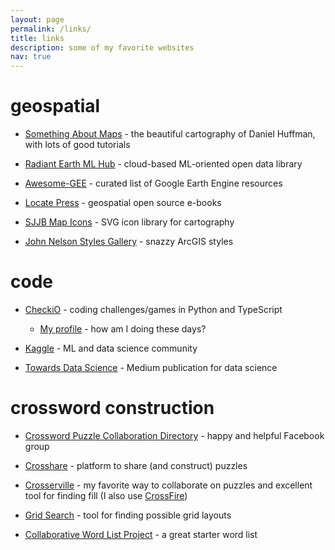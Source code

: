 ```yaml
---
layout: page
permalink: /links/
title: links
description: some of my favorite websites
nav: true
---
```


# geospatial

- [Something About Maps](https://somethingaboutmaps.wordpress.com/) - the beautiful cartography of Daniel Huffman, with lots of good tutorials

- [Radiant Earth ML Hub](https://www.radiant.earth/mlhub/) - cloud-based ML-oriented open data library

- [Awesome-GEE](https://awesome.geemap.org/) - curated list of Google Earth Engine resources

- [Locate Press](https://locatepress.com/books) - geospatial open source e-books

- [SJJB Map Icons](http://www.sjjb.co.uk/mapicons/introduction) - SVG icon library for cartography

- [John Nelson Styles Gallery](https://esri-styles.maps.arcgis.com/home/gallery.html?view=grid&sortOrder=desc&sortField=relevance&searchTerm=John%20Nelson) - snazzy ArcGIS styles

# code
- [CheckiO](https://checkio.org/) - coding challenges/games in Python and TypeScript 
    - [My profile](https://py.checkio.org/user/russell.vinegar/) - how am I doing these days?

- [Kaggle](https://www.kaggle.com/) - ML and data science community

- [Towards Data Science](https://towardsdatascience.com/) - Medium publication for data science

# crossword construction

- [Crossword Puzzle Collaboration Directory](https://www.facebook.com/groups/1515117638602016/permalink/1990702721043503) - happy and helpful Facebook group

- [Crosshare](https://crosshare.org/) - platform to share (and construct) puzzles

- [Crosserville](https://www.crosserville.com/) - my favorite way to collaborate on puzzles and excellent tool for finding fill (I also use [CrossFire](http://beekeeperlabs.com/crossfire/))

- [Grid Search](https://ugleh.com/gridsearch/) - tool for finding possible grid layouts

- [Collaborative Word List Project](http://www.alexboisvert.com/xwordlist/) - a great starter word list

